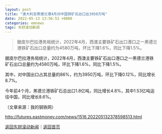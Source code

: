 ```yaml
---
layout: post
title: "澳大利亚黑德兰港4月对中国铁矿石出口达3950万吨"
date: 2022-05-13 13:56:53 +0800
categories: emnews
tags: 东财滚动新闻
---
```

> 据皮尔巴拉港务局统计，2022年4月，西澳主要铁矿石出口港口之一黑德兰港铁矿石出口总量约为4580万吨，环比下降1.6%，同比下降1.5%。

<p>据皮尔巴拉港务局统计，2022年4月，西澳主要铁矿石出口港口之一黑德兰港铁矿石出口总量约为4580万吨，环比下降1.6%，同比下降1.5%。</p><p>其中，对中国出口占其总量的86%，约为3950万吨，环比下降0.12%，同比增长8.7%。</p><p>今年前4个月，黑德兰港铁矿石总出口1.8亿吨，同比增长4.8%，其中1.53亿吨运往中国，同比增长8.6%。</p><p class="em_media">（文章来源：我的钢铁网）</p>

<http://futures.eastmoney.com/news/1516,202205132378598513.html>

[返回东财滚动新闻](//finews.withounder.com/emnews/)｜[返回首页](//finews.withounder.com/)